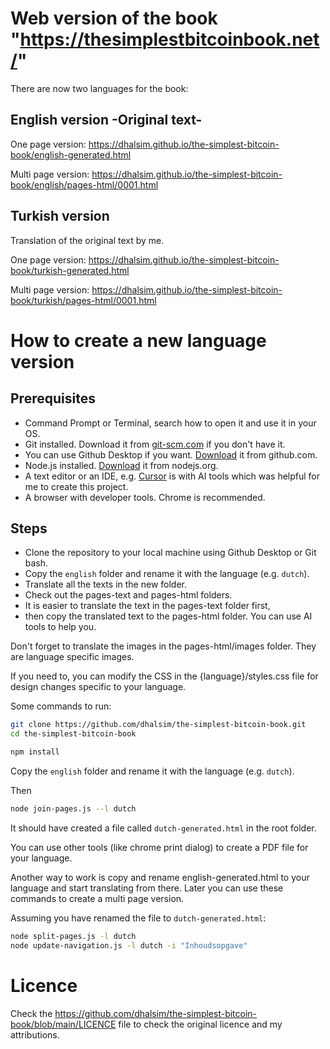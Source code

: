 # Web version of the book "https://thesimplestbitcoinbook.net/"

There are now two languages for the book:

## English version -Original text-

One page version:
https://dhalsim.github.io/the-simplest-bitcoin-book/english-generated.html

Multi page version:
https://dhalsim.github.io/the-simplest-bitcoin-book/english/pages-html/0001.html

## Turkish version

Translation of the original text by me.

One page version:
https://dhalsim.github.io/the-simplest-bitcoin-book/turkish-generated.html

Multi page version:
https://dhalsim.github.io/the-simplest-bitcoin-book/turkish/pages-html/0001.html

# How to create a new language version

## Prerequisites

- Command Prompt or Terminal, search how to open it and use it in your OS.
- Git installed. Download it from [git-scm.com](https://git-scm.com/) if you don't have it.
- You can use Github Desktop if you want. [Download](https://desktop.github.com/) it from github.com.
- Node.js installed. [Download](https://nodejs.org/) it from nodejs.org.
- A text editor or an IDE, e.g. [Cursor](https://www.cursor.sh/) is with AI tools which was helpful for me to create this project.
- A browser with developer tools. Chrome is recommended.

## Steps

- Clone the repository to your local machine using Github Desktop or Git bash.
- Copy the `english` folder and rename it with the language (e.g. `dutch`).
- Translate all the texts in the new folder.
- Check out the pages-text and pages-html folders.
- It is easier to translate the text in the pages-text folder first,
- then copy the translated text to the pages-html folder. You can use AI tools to help you.

Don't forget to translate the images in the pages-html/images folder. They are language specific images.

If you need to, you can modify the CSS in the {language}/styles.css file for design changes specific to your language.

Some commands to run:

```bash
git clone https://github.com/dhalsim/the-simplest-bitcoin-book.git
cd the-simplest-bitcoin-book
```

```bash
npm install
```

Copy the `english` folder and rename it with the language (e.g. `dutch`).

Then

```bash
node join-pages.js --l dutch
```

It should have created a file called `dutch-generated.html` in the root folder.

You can use other tools (like chrome print dialog) to create a PDF file for your language.

Another way to work is copy and rename english-generated.html to your language and start translating from there. Later you can use these commands to create a multi page version.

Assuming you have renamed the file to `dutch-generated.html`:

```bash
node split-pages.js -l dutch
node update-navigation.js -l dutch -i "Inhoudsopgave"
```

# Licence

Check the https://github.com/dhalsim/the-simplest-bitcoin-book/blob/main/LICENCE file to check the original licence and my attributions.
